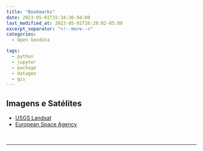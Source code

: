 ```yaml
---
title: "Bookmarks"
date: 2023-05-01T15:34:30-04:00
last_modified_at: 2023-05-01T16:20:02-05:00
excerpt_separator: "<!--more-->"
categories:
  - Open Geodata

tags:
  - python
  - jupyter
  - package
  - datageo
  - gis
---
```


## Imagens e Satélites

- [USGS Landsat](https://registry.opendata.aws/usgs-landsat/index.html)
- [European Space Agency](https://www.esa.int/)

<br>

---

##
